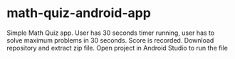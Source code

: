 # math-quiz-android-app
Simple Math Quiz app. User has 30 seconds timer running, user has to solve maximum problems in 30 seconds. Score is recorded.
Download repository and extract zip file. Open project in Android Studio to run the file

